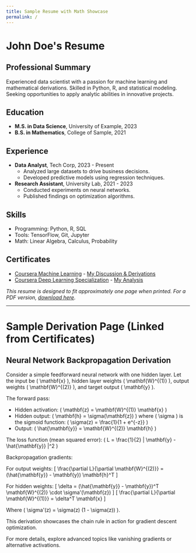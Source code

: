 ```yaml
---
title: Sample Resume with Math Showcase
permalink: /
---
```


# John Doe's Resume

## Professional Summary
Experienced data scientist with a passion for machine learning and mathematical derivations. Skilled in Python, R, and statistical modeling. Seeking opportunities to apply analytic abilities in innovative projects.

## Education
- **M.S. in Data Science**, University of Example, 2023
- **B.S. in Mathematics**, College of Sample, 2021

## Experience
- **Data Analyst**, Tech Corp, 2023 - Present
  - Analyzed large datasets to drive business decisions.
  - Developed predictive models using regression techniques.
- **Research Assistant**, University Lab, 2021 - 2023
  - Conducted experiments on neural networks.
  - Published findings on optimization algorithms.

## Skills
- Programming: Python, R, SQL
- Tools: TensorFlow, Git, Jupyter
- Math: Linear Algebra, Calculus, Probability

## Certificates
- [Coursera Machine Learning](https://www.coursera.org/account/accomplishments/verify/EXAMPLE123) - [My Discussion & Derivations](/derivations/machine-learning-math)
- [Coursera Deep Learning Specialization](https://www.coursera.org/account/accomplishments/specialization/EXAMPLE456) - [My Analysis](/derivations/neural-net-derivations)

*This resume is designed to fit approximately one page when printed. For a PDF version, [download here](/assets/resume.pdf).*

---

# Sample Derivation Page (Linked from Certificates)

## Neural Network Backpropagation Derivation

Consider a simple feedforward neural network with one hidden layer. Let the input be \( \mathbf{x} \), hidden layer weights \( \mathbf{W}^{(1)} \), output weights \( \mathbf{W}^{(2)} \), and target output \( \mathbf{y} \).

The forward pass:
- Hidden activation: \( \mathbf{z} = \mathbf{W}^{(1)} \mathbf{x} \)
- Hidden output: \( \mathbf{h} = \sigma(\mathbf{z}) \) where \( \sigma \) is the sigmoid function: \( \sigma(z) = \frac{1}{1 + e^{-z}} \)
- Output: \( \hat{\mathbf{y}} = \mathbf{W}^{(2)} \mathbf{h} \)

The loss function (mean squared error): \( L = \frac{1}{2} \| \mathbf{y} - \hat{\mathbf{y}} \|^2 \)

Backpropagation gradients:

For output weights:
\[ \frac{\partial L}{\partial \mathbf{W}^{(2)}} = (\hat{\mathbf{y}} - \mathbf{y}) \mathbf{h}^T \]

For hidden weights:
\[ \delta = (\hat{\mathbf{y}} - \mathbf{y})^T \mathbf{W}^{(2)} \cdot \sigma'(\mathbf{z}) \]
\[ \frac{\partial L}{\partial \mathbf{W}^{(1)}} = \delta^T \mathbf{x} \]

Where \( \sigma'(z) = \sigma(z) (1 - \sigma(z)) \).

This derivation showcases the chain rule in action for gradient descent optimization.

For more details, explore advanced topics like vanishing gradients or alternative activations.